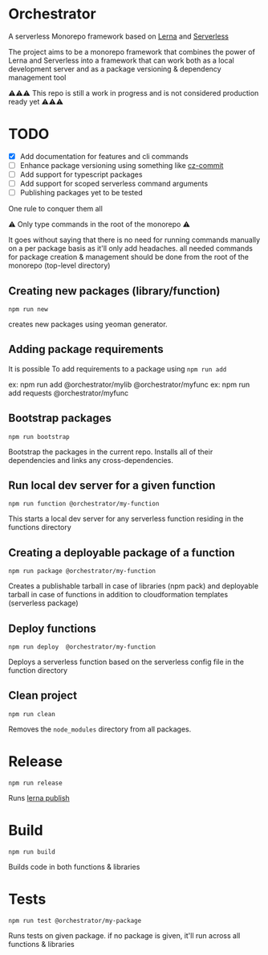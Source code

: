 # Orchestrator

A serverless Monorepo framework based on [Lerna](https://github.com/lerna/lerna) and [Serverless](https://www.serverless.com)

The project aims to be a monorepo framework that combines the power of Lerna and Serverless
into a framework that can work both as a local development server and as a package versioning & dependency management tool


⚠️⚠️⚠️ This repo is still a work in progress and is not considered production ready yet ⚠️⚠️⚠️

# TODO
- [X] Add documentation for features and cli commands
- [ ] Enhance package versioning using something like [cz-commit](https://github.com/commitizen/cz-cli)
- [ ] Add support for typescript packages
- [ ] Add support for scoped serverless command arguments
- [ ] Publishing packages yet to be tested

One rule to conquer them all

️⚠️ Only type commands in the root of the monorepo ⚠️

It goes without saying that there is no need for running commands manually on a per package basis as it'll only add headaches.
all needed commands for package creation & management should be done from the root of the monorepo (top-level directory) 

## Creating new packages (library/function)
`npm run new`

creates new packages using yeoman generator.

## Adding package requirements
It is possible To add requirements to a package using `npm run add`

ex: npm run add @orchestrator/mylib @orchestrator/myfunc
ex: npm run add requests @orchestrator/myfunc

## Bootstrap packages
`npm run bootstrap`

Bootstrap the packages in the current repo.
Installs all of their dependencies and links any cross-dependencies.

## Run local dev server for a given function
`npm run function @orchestrator/my-function`

This starts a local dev server for any serverless function residing in the functions directory

## Creating a deployable package of a function
`npm run package @orchestrator/my-function`

Creates a publishable tarball in case of libraries (npm pack) and deployable tarball in case of functions in addition to cloudformation templates (serverless package) 

## Deploy functions
`npm run deploy  @orchestrator/my-function`

Deploys a serverless function based on the serverless config file in the function directory

## Clean project
`npm run clean`

Removes the `node_modules` directory from all packages.

# Release
`npm run release`

Runs [lerna publish](https://github.com/lerna/lerna/tree/master/commands/publish)

# Build
`npm run build`

Builds code in both functions & libraries

# Tests
`npm run test @orchestrator/my-package`

Runs tests on given package. if no package is given, it'll run across all functions & libraries
